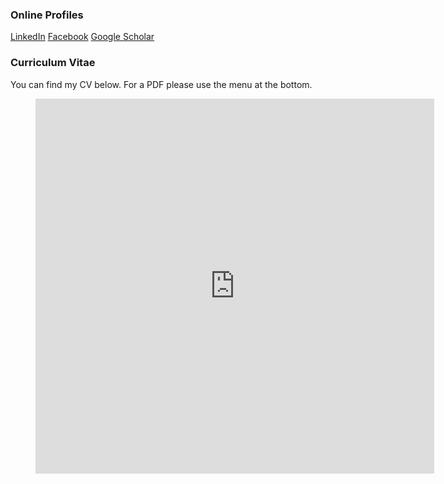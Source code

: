 ### Online Profiles

[LinkedIn](https://www.linkedin.com/in/ollisaarikivi)
[Facebook](https://www.facebook.com/olli.saarikivi)
[Google Scholar](https://scholar.google.fi/citations?user=1DHsgZgAAAAJ&amp;hl=en)

### Curriculum Vitae

You can find my CV below. For a PDF please use the menu at the bottom.

<figure><iframe src='https://onedrive.live.com/embed?resid=2200492C755BF71B%21191307&authkey=%21AO9XYa55Ey9iYsY&em=2&wdStartOn=1&wdEmbedCode=1' width='638px' height='600px' frameborder='0'>This is an embedded <a target='_blank' href='https://office.com/webapps'>Microsoft Office Online</a> document.</iframe></figure>
